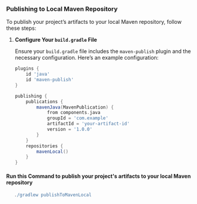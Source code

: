### Publishing to Local Maven Repository

To publish your project’s artifacts to your local Maven repository, follow these steps:

1. **Configure Your `build.gradle` File**

   Ensure your `build.gradle` file includes the `maven-publish` plugin and the necessary configuration. Here’s an example configuration:

   ```groovy
   plugins {
       id 'java'
       id 'maven-publish'
   }

   publishing {
       publications {
           mavenJava(MavenPublication) {
               from components.java
               groupId = 'com.example'
               artifactId = 'your-artifact-id'
               version = '1.0.0'
           }
       }
       repositories {
           mavenLocal()
       }
   }
   
#### Run this Command to publish your project's artifacts to your local Maven repository
```groovy
   ./gradlew publishToMavenLocal


